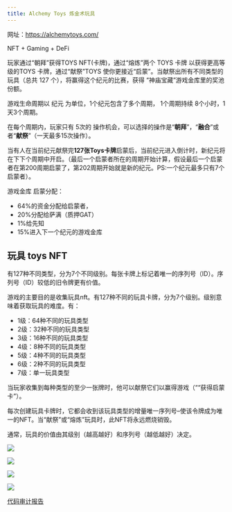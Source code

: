 ```yaml
---
title: Alchemy Toys 炼金术玩具
---
```


网址：https://alchemytoys.com/

NFT + Gaming + DeFi

玩家通过“朝拜”获得TOYS NFT(卡牌)，通过“熔炼”两个 TOYS 卡牌 以获得更高等级的TOYS 卡牌，通过“献祭”TOYS 使你更接近“启蒙”。当献祭出所有不同类型的玩具（总共 127 个），将赢得这个纪元的比赛，获得 “神庙宝藏”游戏金库里的奖池份额。

<!--more-->

游戏生命周期以 纪元 为单位，1个纪元包含了多个周期， 1个周期持续 8个小时，1天3个周期。

在每个周期内，玩家只有 5次的 操作机会，可以选择的操作是“**朝拜**”，“**融合**”或者“**献祭**”（一天最多15次操作）。

当有人在当前纪元献祭完**127张Toys卡牌**启蒙后，当前纪元进入倒计时，新纪元将在下下个周期中开启。（最后一个启蒙者所在的周期开始计算，假设最后一个启蒙者在第200周期启蒙了，第202周期开始就是新的纪元。PS:一个纪元最多只有7个启蒙者）。  

游戏金库 启蒙分配：

- 64%的资金分配给启蒙者， 
- 20%分配给萨满（质押GAT）
- 1%给先知
- 15%进入下一个纪元的游戏金库


## 玩具 toys NFT

有127种不同类型，分为7个不同级别。每张卡牌上标记着唯一的序列号（ID）。序列号（ID）较低的旧令牌更有价值。

游戏的主要目的是收集玩具nft。有127种不同的玩具卡牌，分为7个级别。级别意味着获取玩具的难度。有：

- 1级：64种不同的玩具类型
- 2级：32种不同的玩具类型
- 3级：16种不同的玩具类型
- 4级：8种不同的玩具类型
- 5级：4种不同的玩具类型
- 6级：2种不同的玩具类型
- 7级：单一玩具类型

当玩家收集到每种类型的至少一张牌时，他可以献祭它们以赢得游戏（““获得启蒙卡”）。

每次创建玩具卡牌时，它都会收到该玩具类型的增量唯一序列号–使该令牌成为唯一的NFT。当“献祭”或“熔炼”玩具时，此NFT将永远燃烧销毁。

通常，玩具的价值由其级别（越高越好）和序列号（越低越好）决定。


![](https://gat.network/wp-content/uploads/2021/08/04-300x162.png)

![](https://gat.network/wp-content/uploads/2021/08/05-300x212.png)

![](https://gat.network/wp-content/uploads/2021/08/06-300x169.png)

![](https://gat.network/wp-content/uploads/2021/08/07-300x166.png)



[代码审计报告](https://solidity.finance/audits/AlchemyToys/)
